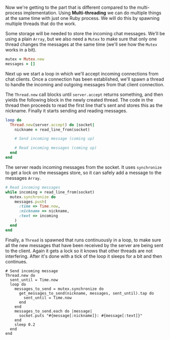 Now we're getting to the part that is different compared to the multi-process implementation. Using **Multi-threading** we can do multiple things at the same time with just one Ruby process. We will do this by spawning multiple threads that do the work.

Some storage will be needed to store the incoming chat messages. We'll be using a plain `Array`, but we also need a `Mutex` to make sure that only one thread changes the messages at the same time (we'll see how the `Mutex` works in a bit).

```ruby
mutex = Mutex.new
messages = []
```

Next up we start a loop in which we'll accept incoming connections from chat clients. Once a connection has been established, we'll spawn a thread to handle the incoming and outgoing messages from that client connection.

The `Thread.new` call blocks until `server.accept` returns something, and then yields the following block in the newly created thread. The code in the thread then proceeds to read the first line that's sent and stores this as the nickname. Finally it starts sending and reading messages.

```ruby    
loop do
  Thread.new(server.accept) do |socket|
    nickname = read_line_from(socket)

    # Send incoming message (coming up)

    # Read incoming messages (coming up)
  end
end
```

The server reads incoming messages from the socket. It uses `synchronize` to get a lock on the messages store, so it can safely add a message to the messages `Array`.

```ruby    
# Read incoming messages
while incoming = read_line_from(socket)
  mutex.synchronize do
    messages.push(
      :time => Time.now,
      :nickname => nickname,
      :text => incoming
    )
  end
end
```

Finally, a `Thread` is spawned that runs continuously in a loop, to make sure all the new messages that have been received by the server are being sent to the client. Again it gets a lock so it knows that other threads are not interfering. After it's done with a tick of the loop it sleeps for a bit and then continues.

```    
# Send incoming message
Thread.new do
  sent_until = Time.now
  loop do
    messages_to_send = mutex.synchronize do
      get_messages_to_send(nickname, messages, sent_until).tap do
        sent_until = Time.now
      end
    end
    messages_to_send.each do |message|
      socket.puts "#{message[:nickname]}: #{message[:text]}"
    end
    sleep 0.2
  end
end
```
